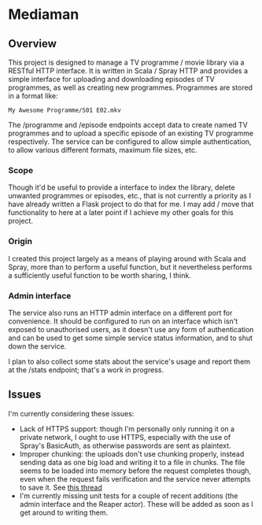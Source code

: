 # Mediaman

## Overview

This project is designed to manage a TV programme / movie library via a
RESTful HTTP interface. It is written in Scala / Spray HTTP and provides a
simple interface for uploading and downloading episodes of TV programmes, as
well as creating new programmes. Programmes are stored in a format like:

    My Awesome Programme/S01 E02.mkv


The /programme and /episode endpoints accept data to create named TV programmes
and to upload a specific episode of an existing TV programme respectively. The
service can be configured to allow simple authentication, to allow various
different formats, maximum file sizes, etc.

### Scope

Though it'd be useful to provide a interface to index the library, delete
unwanted programmes or episodes, etc., that is not currently a priority as I
have already written a Flask project to do that for me. I may add / move that
functionality to here at a later point if I achieve my other goals for this
project.


### Origin

I created this project largely as a means of playing around with Scala and
Spray, more than to perform a useful function, but it nevertheless performs
a sufficiently useful function to be worth sharing, I think.


### Admin interface

The service also runs an HTTP admin interface on a different port for
convenience. It should be configured to run on an interface which isn't exposed
to unauthorised users, as it doesn't use any form of authentication and can be
used to get some simple service status information, and to shut down the
service.

I plan to also collect some stats about the service's usage and report them at
the /stats endpoint; that's a work in progress.

## Issues

I'm currently considering these issues:

  * Lack of HTTPS support: though I'm personally only running it on a private
    network, I ought to use HTTPS, especially with the use of Spray's BasicAuth,
    as otherwise passwords are sent as plaintext.
  * Improper chunking: the uploads don't use chunking properly, instead sending
    data as one big load and writing it to a file in chunks. The file seems to
    be loaded into memory before the request completes though, even when the
    request fails verification and the service never attempts to save it. See
    [this thread](https://groups.google.com/forum/#!topic/spray-user/mtrj_zTRqz0)
  * I'm currently missing unit tests for a couple of recent additions (the
    admin interface and the Reaper actor). These will be added as soon as I get
    around to writing them.
